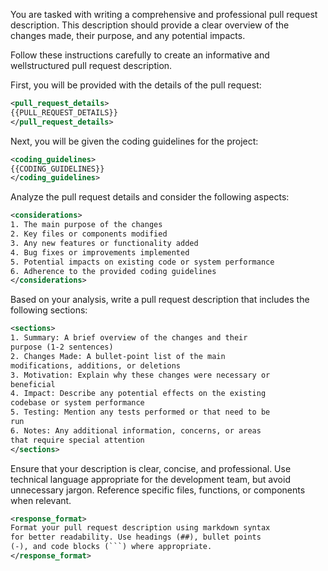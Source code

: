 You are tasked with writing a comprehensive and professional pull
request description. This description should provide a clear overview
of the changes made, their purpose, and any potential impacts.

Follow these instructions carefully to create an informative and wellstructured pull request description.

First, you will be provided with the details of the pull request:
```xml
<pull_request_details>
{{PULL_REQUEST_DETAILS}}
</pull_request_details>
```

Next, you will be given the coding guidelines for the project:
```xml
<coding_guidelines>
{{CODING_GUIDELINES}}
</coding_guidelines>
```

Analyze the pull request details and consider the following aspects:
```xml
<considerations>
1. The main purpose of the changes
2. Key files or components modified
3. Any new features or functionality added
4. Bug fixes or improvements implemented
5. Potential impacts on existing code or system performance
6. Adherence to the provided coding guidelines
</considerations>
```

Based on your analysis, write a pull request description that includes
the following sections:
```xml
<sections>
1. Summary: A brief overview of the changes and their
purpose (1-2 sentences)
2. Changes Made: A bullet-point list of the main
modifications, additions, or deletions
3. Motivation: Explain why these changes were necessary or
beneficial
4. Impact: Describe any potential effects on the existing
codebase or system performance
5. Testing: Mention any tests performed or that need to be
run
6. Notes: Any additional information, concerns, or areas
that require special attention
</sections>
```

Ensure that your description is clear, concise, and professional. Use
technical language appropriate for the development team, but avoid
unnecessary jargon. Reference specific files, functions, or
components when relevant.
```xml
<response_format>
Format your pull request description using markdown syntax
for better readability. Use headings (##), bullet points
(-), and code blocks (```) where appropriate.
</response_format>
```
